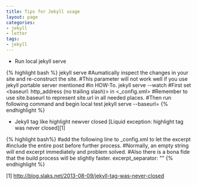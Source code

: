 ```yaml
---
title: Tips for Jekyll usage
layout: page
categories:
- jekyll
- letter
tags:
- jekyll
---
```


* Run local jekyll serve

{% highlight bash %}
jekyll serve
#Aumatically inspect the changes in your site and re-construct the site.
#This parameter will not work well if you use jekyll portable server mentioned
#in HOW-To.
jekyll serve --watch
#First set <baseurl: http_address (no trailing slash)> in <_config.xml>
#Remember to use site.baseurl to represent site.url in all needed places.
#Then run following command and begin local test
jekyll serve --baseurl= 
{% endhighlight %}

* Jekyll tag like highlight newver closed [Liquid exception: highlight tag was never closed][1]

{% highlight bash%}
#add the following line to _config.xml to let the excerpt 
#include the entire post before further process.
#Normally, an empty string will end excerpt immediately and problem solved.
#Also there is a bona fide that the build process will be slightly faster.
excerpt_separator: "" 
{% endhighlight %}





[1] http://blog.slaks.net/2013-08-09/jekyll-tag-was-never-closed
